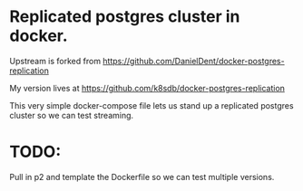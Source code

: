 # Replicated postgres cluster in docker.

Upstream is forked from https://github.com/DanielDent/docker-postgres-replication

My version lives at https://github.com/k8sdb/docker-postgres-replication

This very simple docker-compose file lets us stand up a replicated postgres
cluster so we can test streaming.

# TODO:
Pull in p2 and template the Dockerfile so we can test multiple versions.
